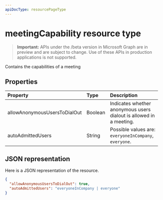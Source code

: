 ```yaml
---
apiDocType: resourcePageType
---
```

# meetingCapability resource type

> **Important:** APIs under the /beta version in Microsoft Graph are in preview and are subject to change. Use of these APIs in production applications is not supported.

Contains the capabilities of a meeting

## Properties

| Property       | Type    | Description|
|:---------------|:--------|:----------|
| allowAnonymousUsersToDialOut | Boolean | Indicates whether anonymous users dialout is allowed in a meeting. |
| autoAdmittedUsers | String | Possible values are: `everyoneInCompany`, `everyone`. |

## JSON representation

Here is a JSON representation of the resource.

<!-- {
  "blockType": "resource",
  "optionalProperties": [

  ],
  "@odata.type": "microsoft.graph.meetingCapability"
}-->
```json
{
  "allowAnonymousUsersToDialOut": true,
  "autoAdmittedUsers": "everyoneInCompany | everyone"
}
```

<!-- uuid: 8fcb5dbc-d5aa-4681-8e31-b001d5168d79
2015-10-25 14:57:30 UTC -->
<!-- {
  "type": "#page.annotation",
  "description": "meetingCapability resource",
  "keywords": "",
  "section": "documentation",
  "tocPath": ""
}-->
